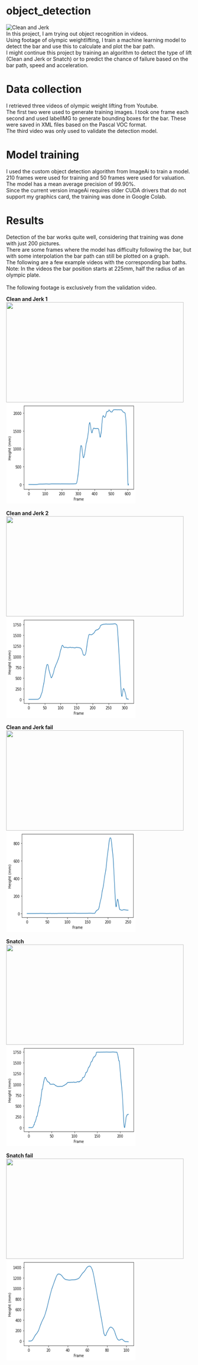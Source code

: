 # object_detection

![Clean and Jerk](https://github.com/Ortgies/object_detection/blob/main/graphics/video_1_f.gif)
<br>
In this project, I am trying out object recognition in videos. <br>
Using footage of olympic weightlifting, I train a machine learning model to detect the bar and use this to calculate and plot the bar path. <br>
I might continue this project by training an algorithm to detect the type of lift (Clean and Jerk or Snatch) or to predict the chance of failure based on the bar path, speed and acceleration. <br>

# Data collection
I retrieved three videos of olympic weight lifting from Youtube. <br>
The first two were used to generate training images. I took one frame each second and used labelIMG to generate bounding boxes for the bar. These were saved in XML files based on the Pascal VOC format. <br>
The third video was only used to validate the detection model.

# Model training
I used the custom object detection algorithm from ImageAi to train a model. <br>
210 frames were used for training and 50 frames were used for valuation. The model has a mean average precision of 99.90%. <br>
Since the current version imageAi requires older CUDA drivers that do not support my graphics card, the training was done in Google Colab.

# Results
Detection of the bar works quite well, considering that training was done with just 200 pictures.<br>
There are some frames where the model has difficulty following the bar, but with some interpolation the bar path can still be plotted on a graph. <br>
The following are a few example videos with the corresponding bar baths. Note: In the videos the bar position starts at 225mm, half the radius of an olympic plate. <br>
<br>
The following footage is exclusively from the validation video.

**Clean and Jerk 1**<br>
<img src="https://github.com/Ortgies/object_detection/blob/main/graphics/video_3_f%20.gif" width="480" height="270"/> <img src="https://github.com/Ortgies/object_detection/blob/main/graphics/3_height.png" width="350" height="270"/> 

**Clean and Jerk 2**<br>
<img src="https://github.com/Ortgies/object_detection/blob/main/graphics/video_4_f.gif" width="480" height="270"/><img src="https://github.com/Ortgies/object_detection/blob/main/graphics/4_height.png" width="350" height="270"/> 

**Clean and Jerk fail** <br>
<img src="https://github.com/Ortgies/object_detection/blob/main/graphics/video_5_f.gif" width="480" height="270"/><img src="https://github.com/Ortgies/object_detection/blob/main/graphics/5_height.png" width="350" height="270"/> 

**Snatch** <br>
<img src="https://github.com/Ortgies/object_detection/blob/main/graphics/video_6_f.gif" width="480" height="270"/><img src="https://github.com/Ortgies/object_detection/blob/main/graphics/6_height.png" width="350" height="270"/> 

**Snatch fail** <br>
<img src="https://github.com/Ortgies/object_detection/blob/main/graphics/video_7_f.gif" width="480" height="270"/><img src="https://github.com/Ortgies/object_detection/blob/main/graphics/7_height.png" width="350" height="270"/> 
